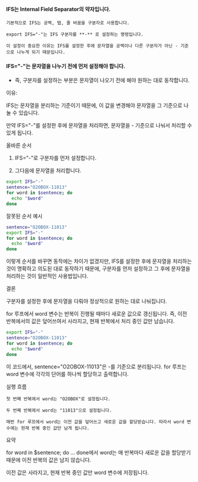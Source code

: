 #### IFS는 Internal Field Separator의 약자입니다.

```
기본적으로 IFS는 공백, 탭, 줄 바꿈을 구분자로 사용합니다.

export IFS="-"는 IFS 구분자를 **-** 로 설정하는 명령입니다.

이 설정이 중요한 이유는 IFS를 설정한 후에 문자열을 공백이나 다른 구분자가 아닌 - 기준으로 나누게 되기 때문입니다.
```

#### IFS="-"는 문자열을 나누기 전에 먼저 설정해야 합니다. 
- 즉, 구분자를 설정하는 부분은 문자열이 나오기 전에 해야 원하는 대로 동작합니다.


이유:

IFS는 문자열을 분리하는 기준이기 때문에, 이 값을 변경해야 문자열을 그 기준으로 나눌 수 있습니다.

만약 IFS="-"를 설정한 후에 문자열을 처리하면, 문자열을 - 기준으로 나눠서 처리할 수 있게 됩니다.


올바른 순서

1. IFS="-"로 구분자를 먼저 설정합니다.

2. 그다음에 문자열을 처리합니다.

```sh
export IFS="-"
sentence="O2OBOX-11013"
for word in $sentence; do
  echo "$word"
done
```

잘못된 순서 예시
```sh
sentence="O2OBOX-11013"
export IFS="-"
for word in $sentence; do
  echo "$word"
done
```

이렇게 순서를 바꾸면 동작에는 차이가 없겠지만, IFS를 설정한 후에 문자열을 처리하는 것이 명확하고 의도된 대로 동작하기 때문에,
구분자를 먼저 설정하고 그 후에 문자열을 처리하는 것이 일반적인 사용법입니다.

결론

구분자를 설정한 후에 문자열을 다뤄야 정상적으로 원하는 대로 나눠집니다.


for 루프에서 word 변수는 반복이 진행될 때마다 새로운 값으로 갱신됩니다.
즉, 이전 반복에서의 값은 덮어쓰여서 사라지고, 현재 반복에서 처리 중인 값만 남습니다.
```sh
export IFS="-"
sentence="O2OBOX-11013"
for word in $sentence; do
  echo "$word"
done
```

이 코드에서, sentence="O2OBOX-11013"은 -를 기준으로 분리됩니다. for 루프는 word 변수에 각각의 단어를 하나씩 할당하고 출력합니다.

실행 흐름
```
첫 번째 반복에서 word는 "O2OBOX"로 설정됩니다.

두 번째 반복에서 word는 "11013"으로 설정됩니다.

매번 for 루프에서 word는 이전 값을 덮어쓰고 새로운 값을 할당받습니다. 따라서 word 변수에는 현재 반복 중인 값만 남게 됩니다.
```

요약

for word in $sentence; do ... done에서 word는 매 반복마다 새로운 값을 할당받기 때문에 이전 반복의 값은 남지 않습니다.

이전 값은 사라지고, 현재 반복 중인 값만 word 변수에 저장됩니다.




